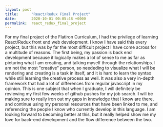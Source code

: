 ```yaml
---
layout: post
title:      "React/Redux Final Project"
date:       2020-10-01 00:05:48 +0000
permalink:  react_redux_final_project
---
```



For my final project of the Flatiron Curriculum, I had the privilege of learning React/Redux front end web development. I know I have said this every project, but this was by far the most difficult project I have come across for a multitude of reasons. The first being, my passion is back end development because it logically makes a lot of sense to me as far as picturing what I am creating, and talking myself through the relationships. I am not the most "creative" person, so neededing to visualize what I will be rendering and creating is a task in itself, and it is hard to learn the syntax while still learning the creative process as well. It was also a very in-depth framework that had a lot of differences from regular javascript in my opinion. This is one subject that when I graduate, I will definitely be reviewing my first few weeks of github pushes for my job search. I will be making sure to really iron out my gaps in knowledge that I know are there, and continue using my personal resources that have been linked to me, and referencing the people I know who currently develop in this language. I am looking forward to becoming better at this, but it really helped show me my love for back-end development and the flow difference between the two. 
